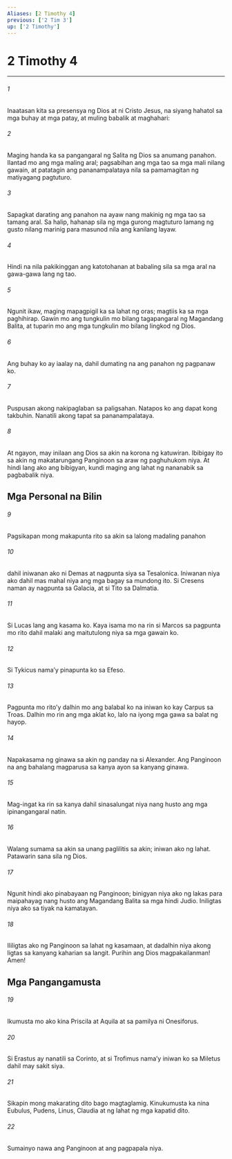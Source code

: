 ```yaml
---
Aliases: [2 Timothy 4]
previous: ['2 Tim 3']
up: ['2 Timothy']
---
```

# 2 Timothy 4

***






















###### 1 










Inaatasan kita sa presensya ng Dios at ni Cristo Jesus, na siyang hahatol sa mga buhay at mga patay, at muling babalik at maghahari: 





















###### 2 










Maging handa ka sa pangangaral ng Salita ng Dios sa anumang panahon. Ilantad mo ang mga maling aral; pagsabihan ang mga tao sa mga mali nilang gawain, at patatagin ang pananampalataya nila sa pamamagitan ng matiyagang pagtuturo. 





















###### 3 










Sapagkat darating ang panahon na ayaw nang makinig ng mga tao sa tamang aral. Sa halip, hahanap sila ng mga gurong magtuturo lamang ng gusto nilang marinig para masunod nila ang kanilang layaw. 





















###### 4 










Hindi na nila pakikinggan ang katotohanan at babaling sila sa mga aral na gawa-gawa lang ng tao. 





















###### 5 










Ngunit ikaw, maging mapagpigil ka sa lahat ng oras; magtiis ka sa mga paghihirap. Gawin mo ang tungkulin mo bilang tagapangaral ng Magandang Balita, at tuparin mo ang mga tungkulin mo bilang lingkod ng Dios. 





















###### 6 










Ang buhay ko ay iaalay na, dahil dumating na ang panahon ng pagpanaw ko. 





















###### 7 










Puspusan akong nakipaglaban sa paligsahan. Natapos ko ang dapat kong takbuhin. Nanatili akong tapat sa pananampalataya. 





















###### 8 










At ngayon, may inilaan ang Dios sa akin na korona ng katuwiran. Ibibigay ito sa akin ng makatarungang Panginoon sa araw ng paghuhukom niya. At hindi lang ako ang bibigyan, kundi maging ang lahat ng nananabik sa pagbabalik niya.

## Mga Personal na Bilin 





















###### 9 










Pagsikapan mong makapunta rito sa akin sa lalong madaling panahon 





















###### 10 










dahil iniwanan ako ni Demas at nagpunta siya sa Tesalonica. Iniwanan niya ako dahil mas mahal niya ang mga bagay sa mundong ito. Si Cresens naman ay nagpunta sa Galacia, at si Tito sa Dalmatia. 





















###### 11 










Si Lucas lang ang kasama ko. Kaya isama mo na rin si Marcos sa pagpunta mo rito dahil malaki ang maitutulong niya sa mga gawain ko. 





















###### 12 










Si Tykicus namaʼy pinapunta ko sa Efeso. 





















###### 13 










Pagpunta mo ritoʼy dalhin mo ang balabal ko na iniwan ko kay Carpus sa Troas. Dalhin mo rin ang mga aklat ko, lalo na iyong mga gawa sa balat ng hayop. 





















###### 14 










Napakasama ng ginawa sa akin ng panday na si Alexander. Ang Panginoon na ang bahalang magparusa sa kanya ayon sa kanyang ginawa. 





















###### 15 










Mag-ingat ka rin sa kanya dahil sinasalungat niya nang husto ang mga ipinangangaral natin. 





















###### 16 










Walang sumama sa akin sa unang paglilitis sa akin; iniwan ako ng lahat. Patawarin sana sila ng Dios. 





















###### 17 










Ngunit hindi ako pinabayaan ng Panginoon; binigyan niya ako ng lakas para maipahayag nang husto ang Magandang Balita sa mga hindi Judio. Iniligtas niya ako sa tiyak na kamatayan. 





















###### 18 










Ililigtas ako ng Panginoon sa lahat ng kasamaan, at dadalhin niya akong ligtas sa kanyang kaharian sa langit. Purihin ang Dios magpakailanman! Amen! 

## Mga Pangangamusta 





















###### 19 










Ikumusta mo ako kina Priscila at Aquila at sa pamilya ni Onesiforus. 





















###### 20 










Si Erastus ay nanatili sa Corinto, at si Trofimus namaʼy iniwan ko sa Miletus dahil may sakit siya. 





















###### 21 










Sikapin mong makarating dito bago magtaglamig. Kinukumusta ka nina Eubulus, Pudens, Linus, Claudia at ng lahat ng mga kapatid dito. 





















###### 22 










Sumainyo nawa ang Panginoon at ang pagpapala niya.
